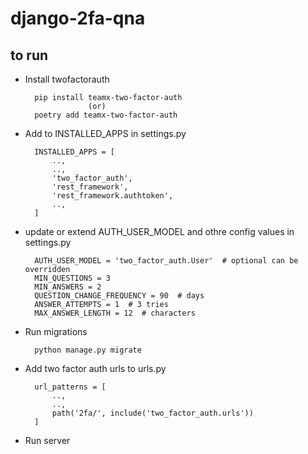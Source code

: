 # django-2fa-qna


## to run

- Install twofactorauth

        pip install teamx-two-factor-auth
                    (or)
        poetry add teamx-two-factor-auth

- Add to INSTALLED_APPS in settings.py

        INSTALLED_APPS = [
            ..,
            ..,
            'two_factor_auth',
            'rest_framework',
            'rest_framework.authtoken',
            ..,
        ]

- update or extend AUTH_USER_MODEL and othre config values in settings.py

        AUTH_USER_MODEL = 'two_factor_auth.User'  # optional can be overridden
        MIN_QUESTIONS = 3  
        MIN_ANSWERS = 2  
        QUESTION_CHANGE_FREQUENCY = 90  # days
        ANSWER_ATTEMPTS = 1  # 3 tries
        MAX_ANSWER_LENGTH = 12  # characters

- Run migrations 

        python manage.py migrate

- Add two factor auth urls to urls.py 

        url_patterns = [
            ..,
            ..,
            path('2fa/', include('two_factor_auth.urls'))
        ]


- Run server

